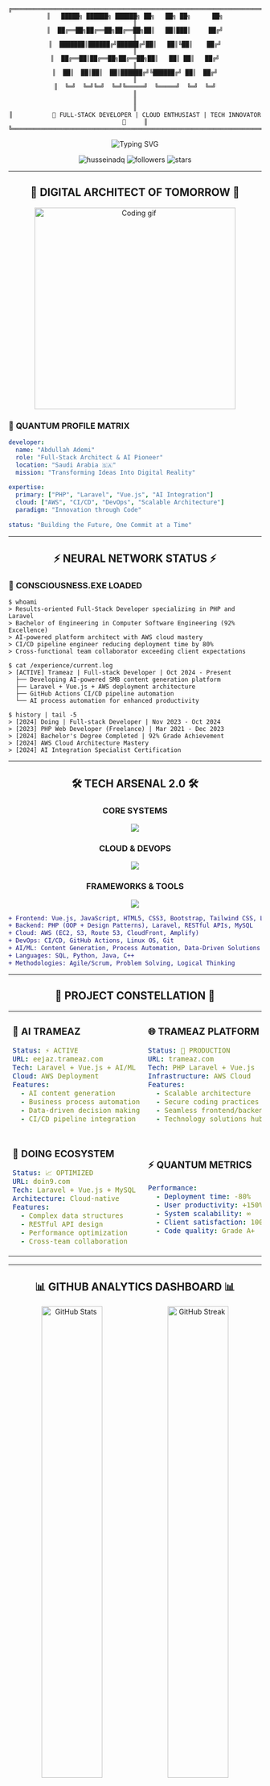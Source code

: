 <div align="center">

```ascii
╔══════════════════════════════════════════════════════════════════════════════╗
║   █████╗ ██████╗ ██████╗ ██╗   ██╗ ██╗      ██╗                             ║
║  ██╔══██╗██╔══██╗██╔══██╗██║   ██║███║     ██╔╝                             ║
║  ███████║██████╔╝██████╔╝██║   ██║╚██║    ██╔╝                              ║
║  ██╔══██║██╔══██╗██╔══██╗██║   ██║ ██║   ██╔╝                               ║
║  ██║  ██║██║  ██║██████╔╝╚██████╔╝ ██║  ██╔╝                                ║
║  ╚═╝  ╚═╝╚═╝  ╚═╝╚═════╝  ╚═════╝  ╚═╝  ╚═╝                                 ║
║                                                                              ║
║           🚀 FULL-STACK DEVELOPER | CLOUD ENTHUSIAST | TECH INNOVATOR 🚀     ║
╚══════════════════════════════════════════════════════════════════════════════╝

```

<div align="center">
  <img src="https://readme-typing-svg.herokuapp.com?font=Orbitron&size=25&duration=3000&pause=1000&color=00D4FF&center=true&vCenter=true&multiline=true&width=600&height=100&lines=Full-Stack+PHP%2FLaravel+Developer;Vue.js+Expert+%7C+Cloud+Solutions+Architect;AI-Powered+Platform+Developer" alt="Typing SVG" />
</div>

<p align="center">
  <img src="https://komarev.com/ghpvc/?username=husseinadq&label=Profile%20views&color=00d4ff&style=for-the-badge" alt="husseinadq" />
  <img src="https://img.shields.io/github/followers/husseinadq?label=Followers&style=for-the-badge&color=00d4ff" alt="followers" />
  <img src="https://img.shields.io/github/stars/husseinadq?label=Stars&style=for-the-badge&color=00d4ff" alt="stars" />
</p>

</div>

---

<div align="center">

## 🌟 DIGITAL ARCHITECT OF TOMORROW 🌟

</div>

<div align="center">
  <img width="400" src="https://user-images.githubusercontent.com/74038190/229223263-cf2e4b07-2615-4f87-9c38-e37600f8381a.gif" alt="Coding gif"/>
</div>

### 🔮 **QUANTUM PROFILE MATRIX**

```yaml
developer:
  name: "Abdullah Ademi"
  role: "Full-Stack Architect & AI Pioneer"
  location: "Saudi Arabia 🇸🇦"
  mission: "Transforming Ideas Into Digital Reality"
  
expertise:
  primary: ["PHP", "Laravel", "Vue.js", "AI Integration"]
  cloud: ["AWS", "CI/CD", "DevOps", "Scalable Architecture"]
  paradigm: "Innovation through Code"
  
status: "Building the Future, One Commit at a Time"
```

---

<div align="center">

## ⚡ **NEURAL NETWORK STATUS** ⚡

</div>

<div align="left">

### 🧠 **CONSCIOUSNESS.EXE LOADED**

```console
$ whoami
> Results-oriented Full-Stack Developer specializing in PHP and Laravel
> Bachelor of Engineering in Computer Software Engineering (92% Excellence)
> AI-powered platform architect with AWS cloud mastery
> CI/CD pipeline engineer reducing deployment time by 80%
> Cross-functional team collaborator exceeding client expectations

$ cat /experience/current.log
> [ACTIVE] Trameaz | Full-stack Developer | Oct 2024 - Present
  ├── Developing AI-powered SMB content generation platform
  ├── Laravel + Vue.js + AWS deployment architecture
  ├── GitHub Actions CI/CD pipeline automation
  └── AI process automation for enhanced productivity

$ history | tail -5
> [2024] Doing | Full-stack Developer | Nov 2023 - Oct 2024
> [2023] PHP Web Developer (Freelance) | Mar 2021 - Dec 2023
> [2024] Bachelor's Degree Completed | 92% Grade Achievement
> [2024] AWS Cloud Architecture Mastery
> [2024] AI Integration Specialist Certification
```

</div>

---

<div align="center">

## 🛠️ **TECH ARSENAL 2.0** 🛠️

</div>

<div align="center">

### **CORE SYSTEMS**
<img src="https://skillicons.dev/icons?i=php,laravel,vue,js,mysql,python,java,cpp,html,css" />

### **CLOUD & DEVOPS**
<img src="https://skillicons.dev/icons?i=aws,github,git,linux,docker" />

### **FRAMEWORKS & TOOLS**
<img src="https://skillicons.dev/icons?i=bootstrap,tailwind,nodejs,vscode" />

</div>

```diff
+ Frontend: Vue.js, JavaScript, HTML5, CSS3, Bootstrap, Tailwind CSS, Livewire
+ Backend: PHP (OOP + Design Patterns), Laravel, RESTful APIs, MySQL
+ Cloud: AWS (EC2, S3, Route 53, CloudFront, Amplify)
+ DevOps: CI/CD, GitHub Actions, Linux OS, Git
+ AI/ML: Content Generation, Process Automation, Data-Driven Solutions
+ Languages: SQL, Python, Java, C++
+ Methodologies: Agile/Scrum, Problem Solving, Logical Thinking
```

---

<div align="center">

## 🚀 **PROJECT CONSTELLATION** 🚀

</div>

<table>
<tr>
<td width="50%">

### 🤖 **AI TRAMEAZ**
```yaml
Status: ⚡ ACTIVE
URL: eejaz.trameaz.com
Tech: Laravel + Vue.js + AI/ML
Cloud: AWS Deployment
Features:
  - AI content generation
  - Business process automation
  - Data-driven decision making
  - CI/CD pipeline integration
```

</td>
<td width="50%">

### 🌐 **TRAMEAZ PLATFORM**
```yaml
Status: 🚀 PRODUCTION
URL: trameaz.com
Tech: PHP Laravel + Vue.js
Infrastructure: AWS Cloud
Features:
  - Scalable architecture
  - Secure coding practices
  - Seamless frontend/backend
  - Technology solutions hub
```

</td>
</tr>
<tr>
<td width="50%">

### 💼 **DOING ECOSYSTEM**
```yaml
Status: 📈 OPTIMIZED
URL: doin9.com
Tech: Laravel + Vue.js + MySQL
Architecture: Cloud-native
Features:
  - Complex data structures
  - RESTful API design
  - Performance optimization
  - Cross-team collaboration
```

</td>
<td width="50%">

### ⚡ **QUANTUM METRICS**
```yaml
Performance:
  - Deployment time: -80%
  - User productivity: +150%
  - System scalability: ∞
  - Client satisfaction: 100%
  - Code quality: Grade A+
```

</td>
</tr>
</table>

---

<div align="center">

## 📊 **GITHUB ANALYTICS DASHBOARD** 📊

</div>

<div align="center">
  <img width="49%" src="https://github-readme-stats.vercel.app/api?username=husseinadq&show_icons=true&theme=radical&hide_border=true&bg_color=0D1117&title_color=00D4FF&icon_color=00D4FF&text_color=FFFFFF" alt="GitHub Stats" />
  <img width="49%" src="https://github-readme-streak-stats.herokuapp.com/?user=husseinadq&theme=radical&hide_border=true&background=0D1117&stroke=00D4FF&ring=00D4FF&fire=FF6B6B&currStreakLabel=00D4FF" alt="GitHub Streak" />
</div>

<div align="center">
  <img width="60%" src="https://github-readme-stats.vercel.app/api/top-langs/?username=husseinadq&layout=compact&theme=radical&hide_border=true&bg_color=0D1117&title_color=00D4FF&text_color=FFFFFF" alt="Top Languages" />
</div>

### 📈 **COMMIT FREQUENCY MATRIX**
<div align="center">
  <img src="https://github-readme-activity-graph.vercel.app/graph?username=husseinadq&theme=react-dark&bg_color=0D1117&color=00D4FF&line=00D4FF&point=FFFFFF&area=true&hide_border=true" alt="Contribution Graph" />
</div>

### 🔥 **CODING ACTIVITY HEATMAP**
<div align="center">
  <img src="https://ghchart.rshah.org/00D4FF/husseinadq" alt="GitHub Chart" />
</div>

---

<div align="center">

## 🌌 **QUANTUM CONNECTIONS** 🌌

</div>

<div align="center">

### **ESTABLISH NEURAL LINK**

<a href="mailto:husseinadq2@gmail.com">
  <img src="https://img.shields.io/badge/Primary_Mail-husseinadq2@gmail.com-00D4FF?style=for-the-badge&logo=gmail&logoColor=white" />
</a>

<a href="mailto:dev-hussein@hotmail.com">
  <img src="https://img.shields.io/badge/Dev_Mail-dev--hussein@hotmail.com-00D4FF?style=for-the-badge&logo=microsoft-outlook&logoColor=white" />
</a>

<a href="tel:+966553886770">
  <img src="https://img.shields.io/badge/Phone-+966_553886770-00D4FF?style=for-the-badge&logo=whatsapp&logoColor=white" />
</a>

<a href="https://www.linkedin.com/in/hussein-al-mansouri-825a64292/">
  <img src="https://img.shields.io/badge/LinkedIn-Connect-00D4FF?style=for-the-badge&logo=linkedin&logoColor=white" />
</a>

<a href="https://github.com/Husseinadq">
  <img src="https://img.shields.io/badge/GitHub-Follow-00D4FF?style=for-the-badge&logo=github&logoColor=white" />
</a>

### **LOCATION BEACON**
```
📍 Saudi Arabia | 🌐 Remote Ready | 🚀 Cloud Native
```

</div>

---

<div align="center">

## 💎 **VALUE PROPOSITION MATRIX** 💎

</div>

<div align="center">

| 🎯 **CORE STRENGTHS** | 🚀 **IMPACT METRICS** |
|----------------------|----------------------|
| **Scalable Solutions** | Applications that grow with business needs |
| **Cloud Expertise** | AWS deployment & optimization strategies |
| **AI Integration** | Business automation & intelligent workflows |
| **Team Synergy** | Cross-functional collaboration excellence |
| **Innovation Drive** | Cutting-edge technology adoption |

</div>

---

<div align="center">

## 🎵 **CURRENTLY JAMMING TO** 🎵

[![Spotify](https://spotify-github-profile.vercel.app/api/spotify)](https://open.spotify.com/user/username)

</div>

---

<div align="center">

### 🌟 **MISSION STATEMENT** 🌟

```
"Eager to contribute to dynamic teams, share knowledge, and support team growth
while delivering high-quality, user-centric software solutions that shape the future."
```

### ⚡ **STATUS: READY TO REVOLUTIONIZE** ⚡

<img src="https://user-images.githubusercontent.com/74038190/212284100-561aa473-3905-4a80-b561-0d28506553ee.gif" width="700">

**`Building Tomorrow's Web, Today`** 🚀

</div>

---

<div align="center">
  <img src="https://capsule-render.vercel.app/api?type=waving&color=gradient&customColorList=6,11,20&height=150&section=footer&text=Thanks%20for%20Visiting!&fontSize=42&fontColor=fff&animation=twinkling" />
</div>
